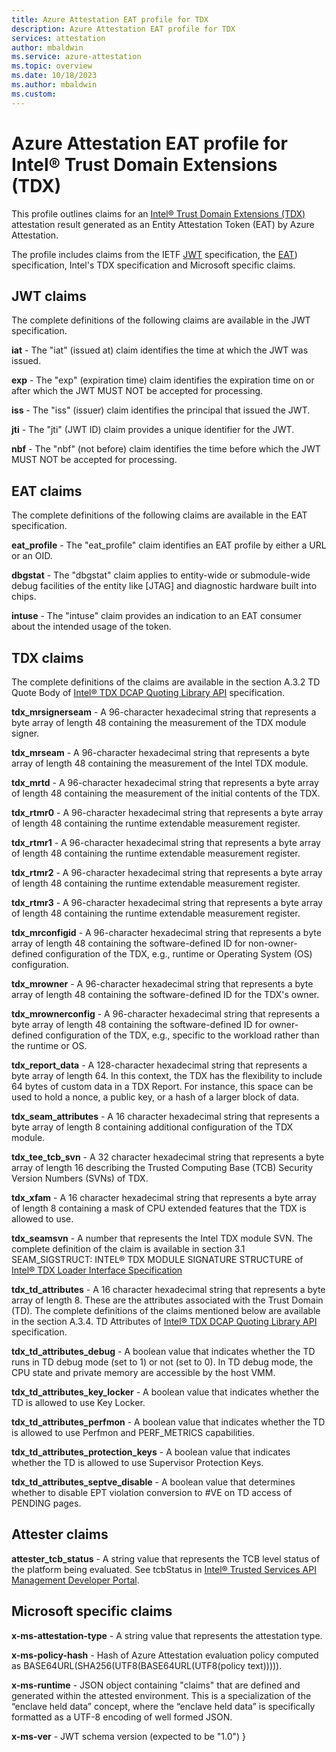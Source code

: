 ```yaml
---
title: Azure Attestation EAT profile for TDX
description: Azure Attestation EAT profile for TDX
services: attestation
author: mbaldwin
ms.service: azure-attestation
ms.topic: overview
ms.date: 10/18/2023
ms.author: mbaldwin 
ms.custom:
---
```


# Azure Attestation EAT profile for Intel® Trust Domain Extensions (TDX)

This profile outlines claims for an [Intel® Trust Domain Extensions (TDX)](https://www.intel.com/content/www/us/en/developer/tools/trust-domain-extensions/overview.html) attestation result generated as an Entity Attestation Token (EAT) by Azure Attestation.

The profile includes claims from the IETF [JWT](https://datatracker.ietf.org/doc/html/rfc7519) specification, the [EAT](https://datatracker.ietf.org/doc/html/draft-ietf-rats-eat-21)) specification,  Intel's TDX specification and Microsoft specific claims.

## JWT claims

The complete definitions of the following claims are available in the JWT specification. 

**iat** - The "iat" (issued at) claim identifies the time at which the JWT was issued.

**exp** - The "exp" (expiration time) claim identifies the expiration time on or after which the JWT MUST NOT be accepted for processing.

**iss** - The "iss" (issuer) claim identifies the principal that issued the JWT.

**jti** - The "jti" (JWT ID) claim provides a unique identifier for the JWT.

**nbf** - The "nbf" (not before) claim identifies the time before which the JWT MUST NOT be accepted for processing.

## EAT claims

The complete definitions of the following claims are available in the EAT specification.

**eat_profile** - The "eat_profile" claim identifies an EAT profile by either a URL or an OID.

**dbgstat** - The "dbgstat" claim applies to entity-wide or submodule-wide debug facilities of the entity like [JTAG] and diagnostic hardware built into chips.

**intuse** - The "intuse" claim provides an indication to an EAT consumer about the intended usage of the token.

## TDX claims

The complete definitions of the claims are available in the section A.3.2 TD Quote Body of [Intel® TDX DCAP Quoting Library API](https://download.01.org/intel-sgx/latest/dcap-latest/linux/docs/Intel_TDX_DCAP_Quoting_Library_API.pdf) specification.

**tdx_mrsignerseam** - A 96-character hexadecimal string that represents a byte array of length 48 containing the measurement of the TDX module signer.

**tdx_mrseam** - A 96-character hexadecimal string that represents a byte array of length 48 containing the measurement of the Intel TDX module.

**tdx_mrtd** - A 96-character hexadecimal string that represents a byte array of length 48 containing the measurement of the initial contents of the TDX.

**tdx_rtmr0** - A 96-character hexadecimal string that represents a byte array of length 48 containing the runtime extendable measurement register.

**tdx_rtmr1** - A 96-character hexadecimal string that represents a byte array of length 48 containing the runtime extendable measurement register.

**tdx_rtmr2** - A 96-character hexadecimal string that represents a byte array of length 48 containing the runtime extendable measurement register.

**tdx_rtmr3** - A 96-character hexadecimal string that represents a byte array of length 48 containing the runtime extendable measurement register.

**tdx_mrconfigid** - A 96-character hexadecimal string that represents a byte array of length 48 containing the software-defined ID for non-owner-defined configuration of the TDX, e.g., runtime or Operating System (OS) configuration.

**tdx_mrowner** - A 96-character hexadecimal string that represents a byte array of length 48 containing the software-defined ID for the TDX's owner.

**tdx_mrownerconfig** - A 96-character hexadecimal string that represents a byte array of length 48 containing the software-defined ID for owner-defined configuration of the TDX, e.g., specific to the workload rather than the runtime or OS.

**tdx_report_data** - A 128-character hexadecimal string that represents a byte array of length 64.  In this context, the TDX has the flexibility to include 64 bytes of custom data in a TDX Report.  For instance, this space can be used to hold a nonce, a public key, or a hash of a larger block of data.

**tdx_seam_attributes** - A 16 character hexadecimal string that represents a byte array of length 8 containing additional configuration of the TDX module.

**tdx_tee_tcb_svn** - A 32 character hexadecimal string that represents a byte array of length 16 describing the Trusted Computing Base (TCB) Security Version Numbers (SVNs) of TDX.

**tdx_xfam** - A 16 character hexadecimal string that represents a byte array of length 8 containing a mask of CPU extended features that the TDX is allowed to use.

**tdx_seamsvn** - A number that represents the Intel TDX module SVN.  The complete definition of the claim is available in section 3.1 SEAM_SIGSTRUCT: INTEL® TDX MODULE SIGNATURE STRUCTURE of [Intel® TDX Loader Interface Specification](https://cdrdv2.intel.com/v1/dl/getContent/733584)

**tdx_td_attributes** - A 16 character hexadecimal string that represents a byte array of length 8.  These are the attributes associated with the Trust Domain (TD).  The complete definitions of the claims mentioned below are available in the section A.3.4.  TD Attributes of  [Intel® TDX DCAP Quoting Library API](https://download.01.org/intel-sgx/latest/dcap-latest/linux/docs/Intel_TDX_DCAP_Quoting_Library_API.pdf) specification.

**tdx_td_attributes_debug** - A boolean value that indicates whether the TD runs in TD debug mode (set to 1) or not (set to 0).  In TD debug mode, the CPU state and private memory are accessible by the host VMM.

**tdx_td_attributes_key_locker** - A boolean value that indicates whether the TD is allowed to use Key Locker.

**tdx_td_attributes_perfmon** - A boolean value that indicates whether the TD is allowed to use Perfmon and PERF_METRICS capabilities.

**tdx_td_attributes_protection_keys** - A boolean value that indicates whether the TD is allowed to use Supervisor Protection Keys.

**tdx_td_attributes_septve_disable** - A boolean value that determines whether to disable EPT violation conversion to #VE on TD access of PENDING pages.

## Attester claims

**attester_tcb_status** - A string value that represents the TCB level status of the platform being evaluated.  See tcbStatus in [Intel® Trusted Services API Management Developer Portal](https://api.portal.trustedservices.intel.com/content/documentation.html).

## Microsoft specific claims

**x-ms-attestation-type** - A string value that represents the attestation type.

**x-ms-policy-hash** - Hash of Azure Attestation evaluation policy computed as BASE64URL(SHA256(UTF8(BASE64URL(UTF8(policy text))))).

**x-ms-runtime** - JSON object containing "claims" that are defined and generated within the attested environment. This is a specialization of the “enclave held data” concept, where the “enclave held data” is specifically formatted as a UTF-8 encoding of well formed JSON.

**x-ms-ver** - JWT schema version (expected to be "1.0")
} 
